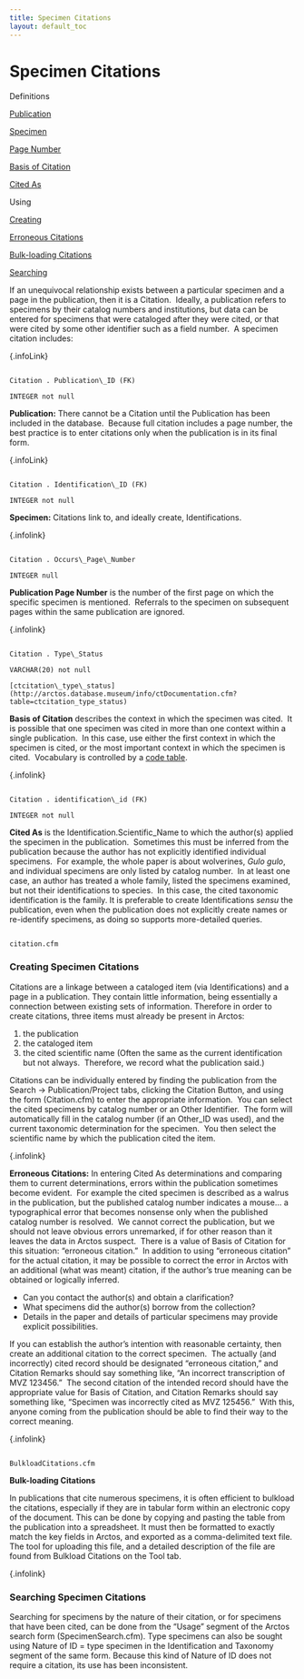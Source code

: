 ```yaml
---
title: Specimen Citations
layout: default_toc
---
```


# Specimen Citations

<div class="anchors">

<div class="anchortitle">

Definitions

</div>

[Publication](#publication_id)

[Specimen](#collection_object)

[Page Number](#occurs_page_number)

[Basis of Citation](#citation_type)

[Cited As](#cited_as_taxon)

<div class="anchortitle">

Using

</div>

[Creating](#create_cite)

[Erroneous Citations](#erroneous_citation)

[Bulk-loading Citations](#bulkload_citations)

[Searching](#search_cite)

</div>

If an unequivocal relationship exists between a particular specimen and
a page in the publication, then it is a Citation.  Ideally, a
publication refers to specimens by their catalog numbers and
institutions, but data can be entered for specimens that were cataloged
after they were cited, or that were cited by some other identifier such
as a field number.  A specimen citation includes:

[](){.infoLink}

```

Citation . Publication\_ID (FK)

INTEGER not null

```

**Publication:** There cannot be a Citation until the Publication has
been included in the database.  Because full citation includes a page
number, the best practice is to enter citations only when the
publication is in its final form.

[](){.infoLink}

```

Citation . Identification\_ID (FK)

INTEGER not null

```

**Specimen:** Citations link to, and ideally create, Identifications.

[](){.infolink}

```

Citation . Occurs\_Page\_Number

INTEGER null

```

**Publication Page Number** is the number of the first page on which the
specific specimen is mentioned.  Referrals to the specimen on subsequent
pages within the same publication are ignored.

[](#top){.infolink}

```

Citation . Type\_Status

VARCHAR(20) not null

[ctcitation\_type\_status](http://arctos.database.museum/info/ctDocumentation.cfm?table=ctcitation_type_status)

```

**Basis of Citation** describes the context in which the specimen was
cited.  It is possible that one specimen was cited in more than one
context within a single publication.  In this case, use either the first
context in which the specimen is cited, or the most important context in
which the specimen is cited.  Vocabulary is controlled by a [code
table](http://arctos.database.museum/info/ctDocumentation.cfm?table=ctcitation_type_status).

[](){.infolink}

```

Citation . identification\_id (FK)

INTEGER not null

```

**Cited As** is the Identification.Scientific\_Name to which the
author(s) applied the specimen in the publication.  Sometimes this must
be inferred from the publication because the author has not explicitly
identified individual specimens.  For example, the whole paper is about
wolverines, *Gulo gulo*, and individual specimens are only listed by
catalog number.  In at least one case, an author has treated a whole
family, listed the specimens examined, but not their identifications to
species.  In this case, the cited taxonomic identification is the
family. It is preferable to create Identifications *sensu* the
publication, even when the publication does not explicitly create names
or re-identify specimens, as doing so supports more-detailed queries.

```

citation.cfm

```

### **Creating Specimen Citations**

Citations are a linkage between a cataloged item (via Identifications)
and a page in a publication. They contain little information, being
essentially a connection between existing sets of information. Therefore
in order to create citations, three items must already be present in
Arctos:

1.  the publication
2.  the cataloged item
3.  the cited scientific name (Often the same as the current
    identification but not always.  Therefore, we record what the
    publication said.)

Citations can be individually entered by finding the publication from
the Search -&gt; Publication/Project tabs, clicking the Citation Button,
and using the form (Citation.cfm) to enter the appropriate information. 
You can select the cited specimens by catalog number or an Other
Identifier.  The form will automatically fill in the catalog number (if
an Other\_ID was used), and the current taxonomic determination for the
specimen.  You then select the scientific name by which the publication
cited the item.

[](){.infolink}

**Erroneous Citations:** In entering Cited As determinations and
comparing them to current determinations, errors within the publication
sometimes become evident.  For example the cited specimen is described
as a walrus in the publication, but the published catalog number
indicates a mouse… a typographical error that becomes nonsense only when
the published catalog number is resolved.  We cannot correct the
publication, but we should not leave obvious errors unremarked, if for
other reason than it leaves the data in Arctos suspect.  There is a
value of Basis of Citation for this situation: “erroneous citation.”  In
addition to using “erroneous citation” for the actual citation, it may
be possible to correct the error in Arctos with an additional (what was
meant) citation, if the author’s true meaning can be obtained or
logically inferred.

-   Can you contact the author(s) and obtain a clarification?
-   What specimens did the author(s) borrow from the collection?
-   Details in the paper and details of particular specimens may provide
    explicit possibilities.

If you can establish the author’s intention with reasonable certainty,
then create an additional citation to the correct specimen.  The
actually (and incorrectly) cited record should be designated “erroneous
citation,” and Citation Remarks should say something like, “An incorrect
transcription of MVZ 123456.”  The second citation of the intended
record should have the appropriate value for Basis of Citation, and
Citation Remarks should say something like, “Specimen was incorrectly
cited as MVZ 125456.”  With this, anyone coming from the publication
should be able to find their way to the correct meaning.

[](){.infolink}

```

BulkloadCitations.cfm

```

**Bulk-loading Citations**

In publications that cite numerous specimens, it is often efficient to
bulkload the citations, especially if they are in tabular form within an
electronic copy of the document. This can be done by copying and pasting
the table from the publication into a spreadsheet. It must then be
formatted to exactly match the key fields in Arctos, and exported as a
comma-delimited text file. The tool for uploading this file, and a
detailed description of the file are found from Bulkload Citations on
the Tool tab.

[](#top){.infolink}

### **Searching Specimen Citations**

Searching for specimens by the nature of their citation, or for
specimens that have been cited, can be done from the “Usage” segment of
the Arctos search form (SpecimenSearch.cfm). Type specimens can also be
sought using Nature of ID = type specimen in the Identification and
Taxonomy segment of the same form. Because this kind of Nature of ID
does not require a citation, its use has been inconsistent.
